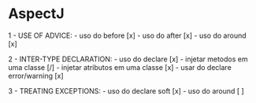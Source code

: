 # AspectJ

1 - USE OF ADVICE:
	- uso do before 			[x]
	- uso do after 				[x]
	- uso do around 			[x]

2 - INTER-TYPE DECLARATION:
	- uso do declare 			[x]
	- injetar metodos em uma classe 	[/]
	- injetar atributos em uma classe 	[x]
	- usar do declare error/warning		[x]

3 - TREATING EXCEPTIONS:
	- uso do declare soft 			[x]
	- uso do around 			[ ]


